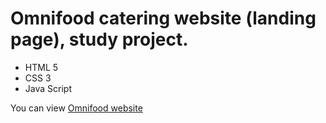 # Omnifood catering website (landing page), study project.  
- HTML 5
- CSS 3
- Java Script

You can view [Omnifood website](https://yuriidiachuk.github.io/Omnifood-catering-website/) 
